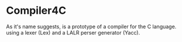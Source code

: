 # Compiler4C

As it's name suggests, is a prototype of a compiler for the C language. using a lexer (Lex) and a LALR perser generator (Yacc).
